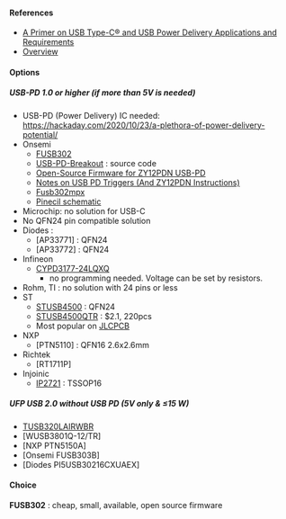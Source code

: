 #### References
* [A Primer on USB Type-C® and USB Power Delivery Applications and Requirements](https://www.ti.com/lit/wp/slyy109b/slyy109b.pdf)
* [Overview](https://hackaday.com/2020/10/23/a-plethora-of-power-delivery-potential/)

#### Options
##### USB-PD 1.0 or higher (if more than 5V is needed)
* USB-PD (Power Delivery) IC needed: https://hackaday.com/2020/10/23/a-plethora-of-power-delivery-potential/
* Onsemi
    * [FUSB302](https://hackaday.io/project/176680-pd-micro-usb-c-pd30-pps-trigger)
    * [USB-PD-Breakout](https://github.com/ReclaimerLabs/USB-PD-Breakout) : source code
    * [Open-Source Firmware for ZY12PDN USB-PD](https://github.com/manuelbl/zy12pdn-oss)
    * [Notes on USB PD Triggers (And ZY12PDN Instructions)](https://www.alexwhittemore.com/notes-on-usb-pd-triggers-and-zy12pdn-instructions/)
    * [Fusb302mpx](https://jlcpcb.com/partdetail/Onsemi-Fusb302mpx/C442699)
    * [Pinecil schematic](https://files.pine64.org/doc/Pinecil/Pinecil_schematic_v2.0_20220608.pdf)
* Microchip: no solution for USB-C
* No QFN24 pin compatible solution
* Diodes : 
    * [AP33771] : QFN24
    * [AP33772] : QFN24
* Infineon
    * [CYPD3177-24LQXQ](https://jlcpcb.com/partdetail/3345638-CYPD317724LQXQ/C2959321)
       * no programming needed.  Voltage can be set by resistors.
* Rohm, TI : no solution with 24 pins or less
* ST
    * [STUSB4500](https://hackaday.com/2021/04/21/easy-usb%E2%80%91c-power-for-all-your-devices/) : QFN24
    * [STUSB4500QTR](https://jlcpcb.com/partdetail/Stmicroelectronics-STUSB4500QTR/C2678061) : $2.1,  220pcs
    * Most popular on [JLCPCB](https://jlcpcb.com/partdetail/Stmicroelectronics-STUSB4500QTR/C2678061)
* NXP
    * [PTN5110] : QFN16 2.6x2.6mm
* Richtek
    * [RT1711P]
* Injoinic
    * [IP2721](https://hackaday.io/project/173717-usb-c-pd-max-trigger-board) : TSSOP16
    
#####  UFP USB 2.0 without USB PD (5V only & ≤15 W)
* [TUSB320LAIRWBR]()
* [WUSB3801Q-12/TR]
* [NXP PTN5150A]
* [Onsemi FUSB303B]
* [Diodes PI5USB30216CXUAEX]

#### Choice
**FUSB302** : cheap, small, available, open source firmware
